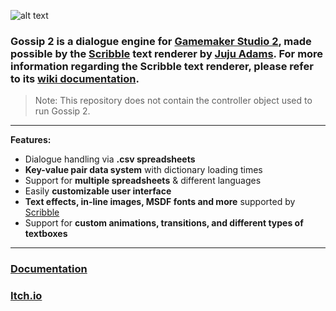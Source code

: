 ![alt text](https://i.imgur.com/OM8HnLn.png)

### **Gossip 2** is a dialogue engine for [Gamemaker Studio 2](https://www.yoyogames.com/en/gamemaker), made possible by the [Scribble](https://github.com/JujuAdams/Scribble) text renderer by [Juju Adams](https://github.com/JujuAdams). For more information regarding the Scribble text renderer, please refer to its [wiki documentation](https://github.com/JujuAdams/Scribble/wiki/FAQ).

> Note: This repository does not contain the controller object used to run Gossip 2.

---

**Features:**
- Dialogue handling via **.csv spreadsheets**
- **Key-value pair data system** with dictionary loading times
- Support for **multiple spreadsheets** & different languages
- Easily **customizable user interface**
- **Text effects, in-line images, MSDF fonts and more** supported by [Scribble](https://github.com/JujuAdams/Scribble)
- Support for **custom animations, transitions, and different types of textboxes**

---
### [Documentation](https://github.com/brainfoam/Gossip2/wiki/Quickstart-Guide)
### [Itch.io]()
